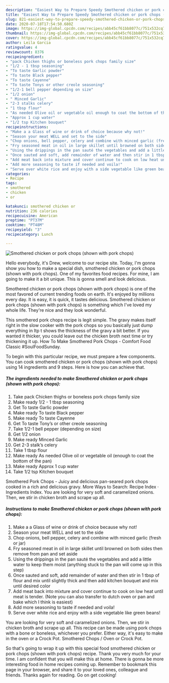 ```yaml
---
description: "Easiest Way to Prepare Speedy Smothered chicken or pork chops (shown with pork chops)"
title: "Easiest Way to Prepare Speedy Smothered chicken or pork chops (shown with pork chops)"
slug: 821-easiest-way-to-prepare-speedy-smothered-chicken-or-pork-chops-shown-with-pork-chops
date: 2020-07-18T17:54:50.680Z
image: https://img-global.cpcdn.com/recipes/abb45cf61bb8077c/751x532cq70/smothered-chicken-or-pork-chops-shown-with-pork-chops-recipe-main-photo.jpg
thumbnail: https://img-global.cpcdn.com/recipes/abb45cf61bb8077c/751x532cq70/smothered-chicken-or-pork-chops-shown-with-pork-chops-recipe-main-photo.jpg
cover: https://img-global.cpcdn.com/recipes/abb45cf61bb8077c/751x532cq70/smothered-chicken-or-pork-chops-shown-with-pork-chops-recipe-main-photo.jpg
author: Leila Garcia
ratingvalue: 4
reviewcount: 8376
recipeingredient:
- "pack Chicken thighs or boneless pork chops family size"
- "1/2 - 1 tbsp seasoning"
- "To taste Garlic powder"
- "To taste Black pepper"
- "To taste Cayenne"
- "To taste Tonys or other creole seasoning"
- "1/2-1 bell pepper depending on size"
- "1/2 onion"
- " Minced Garlic"
- "2-3 stalks celery"
- "1 tbsp flour"
- "As needed Olive oil or vegetable oil enough to coat the bottom of the pan"
- "Approx 1 cup water"
- "1/2 tsp Kitchen bouquet"
recipeinstructions:
- "Make a a Glass of wine or drink of choice because why not!"
- "Season your meat WELL and set to the side"
- "Chop onions, bell pepper, celery and combine with minced garlic (fresh or jar)"
- "Fry seasoned meat in oil in large skillet until browned on both sides then remove from pan and set aside"
- "Using the drippings in the pan sauté the vegetables and add a little water to keep them moist (anything stuck to the pan will come up in this step)"
- "Once sauted and soft, add remainder of water and then stir in 1 tbsp of flour and mix until slightly thick and then add kitchen bouquet and mix until desired color"
- "Add meat back into mixture and cover continue to cook on low heat until meat is tender. (Note you can also transfer to dutch oven or pan and bake which I think is easiest)"
- "Add more seasoning to taste if needed and voila!"
- "Serve over white rice and enjoy with a side vegetable like green beans!"
categories:
- Recipe
tags:
- smothered
- chicken
- or

katakunci: smothered chicken or 
nutrition: 236 calories
recipecuisine: American
preptime: "PT37M"
cooktime: "PT48M"
recipeyield: "3"
recipecategory: Lunch

---
```



![Smothered chicken or pork chops (shown with pork chops)](https://img-global.cpcdn.com/recipes/abb45cf61bb8077c/751x532cq70/smothered-chicken-or-pork-chops-shown-with-pork-chops-recipe-main-photo.jpg)

Hello everybody, it's Drew, welcome to our recipe site. Today, I'm gonna show you how to make a special dish, smothered chicken or pork chops (shown with pork chops). One of my favorites food recipes. For mine, I am going to make it a bit unique. This is gonna smell and look delicious.

Smothered chicken or pork chops (shown with pork chops) is one of the most favored of current trending foods on earth. It's enjoyed by millions every day. It is easy, it is quick, it tastes delicious. Smothered chicken or pork chops (shown with pork chops) is something which I've loved my whole life. They're nice and they look wonderful.

This smothered pork chops recipe is legit simple. The gravy makes itself right in the slow cooker with the pork chops so you basically just dump everything in Itp t shows the thickness of the gravy a bit better. If you wanted it thicker, you could leave out the chicken broth next time or try thickening it up. How To Make Smothered Pork Chops - Comfort Food Classic #SoulFoodSunday.


To begin with this particular recipe, we must prepare a few components. You can cook smothered chicken or pork chops (shown with pork chops) using 14 ingredients and 9 steps. Here is how you can achieve that.

<!--inarticleads1-->

##### The ingredients needed to make Smothered chicken or pork chops (shown with pork chops):

1. Take pack Chicken thighs or boneless pork chops family size
1. Make ready 1/2 - 1 tbsp seasoning
1. Get To taste Garlic powder
1. Make ready To taste Black pepper
1. Make ready To taste Cayenne
1. Get To taste Tony’s or other creole seasoning
1. Take 1/2-1 bell pepper (depending on size)
1. Get 1/2 onion
1. Make ready  Minced Garlic
1. Get 2-3 stalk’s celery
1. Take 1 tbsp flour
1. Make ready As needed Olive oil or vegetable oil (enough to coat the bottom of the pan)
1. Make ready Approx 1 cup water
1. Take 1/2 tsp Kitchen bouquet


Smothered Pork Chops - Juicy and delicious pan-seared pork chops cooked in a rich and delicious gravy. More Ways to Search: Recipe Index · Ingredients Index. You are looking for very soft and caramelized onions. Then, we stir in chicken broth and scrape up all. 

<!--inarticleads2-->

##### Instructions to make Smothered chicken or pork chops (shown with pork chops):

1. Make a a Glass of wine or drink of choice because why not!
1. Season your meat WELL and set to the side
1. Chop onions, bell pepper, celery and combine with minced garlic (fresh or jar)
1. Fry seasoned meat in oil in large skillet until browned on both sides then remove from pan and set aside
1. Using the drippings in the pan sauté the vegetables and add a little water to keep them moist (anything stuck to the pan will come up in this step)
1. Once sauted and soft, add remainder of water and then stir in 1 tbsp of flour and mix until slightly thick and then add kitchen bouquet and mix until desired color
1. Add meat back into mixture and cover continue to cook on low heat until meat is tender. (Note you can also transfer to dutch oven or pan and bake which I think is easiest)
1. Add more seasoning to taste if needed and voila!
1. Serve over white rice and enjoy with a side vegetable like green beans!


You are looking for very soft and caramelized onions. Then, we stir in chicken broth and scrape up all. This recipe can be made using pork chops with a bone or boneless, whichever you prefer. Either way, it&#39;s easy to make in the oven or a Crock Pot. Smothered Chops / Oven or Crock Pot. 

So that's going to wrap it up with this special food smothered chicken or pork chops (shown with pork chops) recipe. Thank you very much for your time. I am confident that you will make this at home. There is gonna be more interesting food in home recipes coming up. Remember to bookmark this page in your browser, and share it to your loved ones, colleague and friends. Thanks again for reading. Go on get cooking!
